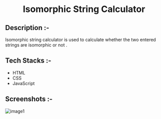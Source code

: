 # <p align="center">Isomorphic String Calculator</p>

## Description :-
Isomorphic string calculator is used to calculate whether the two entered strings are isomorphic or not .

## Tech Stacks :-

-   HTML
-   CSS
-   JavaScript

## Screenshots :-

![image1](https://github.com/user-attachments/assets/b41c08d9-8db4-4308-9851-ec5a57ceb7ea)
